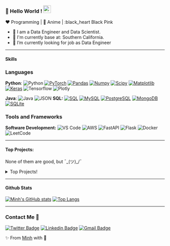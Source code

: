 ### 👋 Hello World !  <img src="https://github.com/TheDudeThatCode/TheDudeThatCode/blob/master/Assets/Earth.gif" width="24px">

<!--
**minh14496/minh14496** is a ✨ _special_ ✨ repository because its `README.md` (this file) appears on your GitHub profile.

Here are some ideas to get you started:

- 🔭 I’m currently working on ...
- 🌱 I’m currently learning ...
- 👯 I’m looking to collaborate on ...
- 🤔 I’m looking for help with ...
- 💬 Ask me about ...
- 📫 How to reach me: ...
- 😄 Pronouns: ...
- ⚡ Fun fact: ...
-->

:heart: Programming | :blue_heart: Anime | :black_heart Black Pink

- 🔭 I am a Data Engineer and Data Scientist. 
- 🌱 I'm currently base at: Southern California.
- 💼 I’m currently looking for job as Data Engineer

-----

#### Skills

### Languages

  **Python**:
  ![Python](https://img.shields.io/badge/Python-3776AB?style=for-the-badge&logo=python&logoColor=white)
  [![PyTorch](https://img.shields.io/badge/PyTorch-EE4C2C?style=for-the-badge&logo=PyTorch&logoColor=white)](https://github.com/Quananhle/Python-AWS-TradingAI)
  [![Pandas](https://img.shields.io/badge/Pandas-2C2D72?style=for-the-badge&logo=pandas&logoColor=white)](https://github.com/Quananhle/Python-AWS-TradingAI)
  [![Numpy](https://img.shields.io/badge/Numpy-777BB4?style=for-the-badge&logo=numpy&logoColor=white)](https://github.com/Quananhle/Python-AWS-TradingAI)
  [![Scipy](	https://img.shields.io/badge/scikit_learn-F7931E?style=for-the-badge&logo=scikit-learn&logoColor=white)](https://github.com/Quananhle/Python-AWS-TradingAI)
  [![Matplotlib](https://img.shields.io/badge/-Matplotlib-black?style=flat&logo=Matplotlib&logoColor=white&link=https://github.com/Quananhle/Python-AWS-TradingAI)](https://github.com/Quananhle/Python-AWS-TradingAI)
  [![Keras](https://img.shields.io/badge/Keras-D00000?style=for-the-badge&logo=Keras&logoColor=white)](https://github.com/Quananhle/Python-AWS-TradingAI)
  ![Tensorflow](https://img.shields.io/badge/TensorFlow-FF6F00?style=for-the-badge&logo=TensorFlow&logoColor=white)
  ![Plotly](https://img.shields.io/badge/Plotly-239120?style=for-the-badge&logo=plotly&logoColor=white)

  **Java**: 
  ![Java](https://img.shields.io/badge/Java-ED8B00?style=for-the-badge&logo=java&logoColor=white)
  ![JSON](	https://img.shields.io/badge/json-5E5C5C?style=for-the-badge&logo=json&logoColor=white)
  **SQL:**
  [![SQL](https://img.shields.io/badge/-SQL-orange?style=flat&logo=sql&link=https://github.com/minh14496)](https://github.com/minh14496)
  [![MySQL](https://img.shields.io/badge/MySQL-00000F?style=for-the-badge&logo=mysql&logoColor=white&link=https://github.com/minh14496)](https://github.com/minh14496)
  [![PostgreSQL](https://img.shields.io/badge/PostgreSQL-316192?style=for-the-badge&logo=postgresql&logoColor=white&link=https://github.com/minh14496)](https://github.com/minh14496)
  [![MongoDB](https://img.shields.io/badge/MongoDB-4EA94B?style=for-the-badge&logo=mongodb&logoColor=white&link=https://github.com/minh14496)](https://github.com/minh14496)
  [![SQLite](https://img.shields.io/badge/SQLite-07405E?style=for-the-badge&logo=sqlite&logoColor=white&link=https://github.com/minh14496)](https://github.com/minh14496)

### Tools and Frameworks

**Software Development:**
![VS Code](	https://img.shields.io/badge/Visual_Studio_Code-0078D4?style=for-the-badge&logo=visual%20studio%20code&logoColor=white)
![AWS](https://img.shields.io/badge/Amazon_AWS-232F3E?style=for-the-badge&logo=amazon-aws&logoColor=white)
![FastAPI](https://img.shields.io/badge/fastapi-109989?style=for-the-badge&logo=FASTAPI&logoColor=white)
![Flask](https://img.shields.io/badge/Flask-000000?style=for-the-badge&logo=flask&logoColor=white)
![Docker](https://img.shields.io/badge/Docker-2CA5E0?style=for-the-badge&logo=docker&logoColor=white)
![LeetCode](https://img.shields.io/badge/-LeetCode-FFA116?style=for-the-badge&logo=LeetCode&logoColor=black)


-----

#### Top Projects:

None of them are good, but ¯\_(ツ)_/¯
<details>
  <summary>Top Projects!</summary>
    
   - [Dagpi](https://dagpi.xyz) : Full stack api built with rust, postgres, redis, python and typescript with Full frontend dashboard and  full monitoring. Also 2 api wrappers for it.
    
   - [Dagbot](https://dagbot.daggy.tech): discord bot with website and feedback along with large fully customisable interface using Postgres and discord.py
    
   - [R.Daggy](https://github.com/Daggy1234/r.daggy): Private discord bot for my server with rust
    
   - [New York Pizza](https://github.com/Daggy1234/NewYorkPizza): A data science study that uses Data analysis and ML to predict the best place to open a pizza shop
 
</details>

-----

#### Github Stats
[![Minh's GitHub stats](https://github-readme-stats.vercel.app/api?username=minh14496&theme=dark)](https://github.com/minh14496/github-readme-stats)
[![Top Langs](https://github-readme-stats.vercel.app/api/top-langs/?username=minh14496&layout=compact&theme=dark)](https://github.com/anuraghazra/github-readme-stats)
  
-----

###  Contact Me :speech_balloon:
[![Twitter Badge](https://img.shields.io/badge/-@MinhNhatNguyen3-1ca0f1?style=flat-square&labelColor=1ca0f1&logo=twitter&logoColor=white&link=https://twitter.com/MinhNhatNguyen3)](https://twitter.com/MinhNhatNguyen3) [![Linkedin Badge](https://img.shields.io/badge/-minhnguyen-blue?style=flat-square&logo=Linkedin&logoColor=white&link=https://www.linkedin.com/in/minhnguyen496/)](https://www.linkedin.com/in/minhnguyen496/)
[![Gmail Badge](https://img.shields.io/badge/-minh14496@gmail.com-c14438?style=flat-square&logo=Gmail&logoColor=white&link=mailto:minh14496@gmail.com)](mailto:minh14496@gmail.com)

✨ From [Minh](https://github.com/minh14496) with 💖
